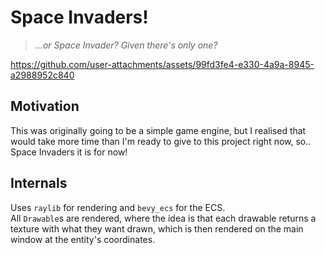 # Space Invaders!
> _...or Space Invader? Given there's only one?_
  
https://github.com/user-attachments/assets/99fd3fe4-e330-4a9a-8945-a2988952c840

## Motivation
This was originally going to be a simple game engine, but I realised that would take more time than I'm ready to give to this project right now, so.. Space Invaders it is for now!

## Internals
Uses `raylib` for rendering and `bevy_ecs` for the ECS.  
All `Drawable`s are rendered, where the idea is that each drawable returns a texture with what they want drawn,
which is then rendered on the main window at the entity's coordinates.
